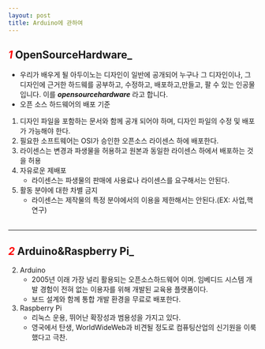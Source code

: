```yaml
---
layout: post
title: Arduino에 관하여
---
```

## **_<span style="color:red"> 1_ OpenSourceHardware</span>_**
* 우리가 배우게 될 아두이노는 디자인이 일반에 공개되어 누구나 그 디자인이나, 그 디자인에 근거한 하드웨를 공부하고, 수정하고, 배포하고,만들고, 팔 수 있는 인공물입니다. 이를 **_opensourcehardware_** 라고 합니다.
* 오픈 소스 하드웨어의 배포 기준
1. 디자인 파일을 포함하는 문서와 함께 공개 되어야 하며, 디자인 파일의 수정 및 배포가 가능해야 한다.
1. 필요한 소프트웨어는 OSI가 승인한 오픈소스 라이센스 하에 배포한다.
1. 라이센스는 변경과 파생물을 허용하고 원본과 동일한 라이센스 하에서 배포하는 것을 허용
1. 자유로운 제배포
    - 라이센스는 파생물의 판매에 사용료나 라이센스를 요구해서는 안된다.
1. 활동 분야에 대한 차별 금지
    - 라이센스는 제작물의 특정 분야에서의 이용을 제한해서는 안된다.(EX: 사업,핵 연구)<br/><br/>
---
## **_<span style="color:red"> 2_ Arduino&Raspberry Pi</span>_**
2. Arduino
    - 2005년 이래 가장 널리 활용되는 오픈소스하드웨어 이며. 임베디드 시스템 개발 경험이 전혀 없는 이용자를 위해 개발된 교육용 플랫폼이다.
    - 보드 설계와 함께 통합 개발 환경을 무료로 배포한다.
2. Raspberry Pi
    - 리눅스 운용, 뛰어난 확장성과 범용성을 가지고 있다.
    - 영국에서 탄생, WorldWideWeb과 비견될 정도로 컴퓨팅산업의 신기원을 이룩했다고 극찬.